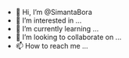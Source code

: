 - 👋 Hi, I’m @SimantaBora
- 👀 I’m interested in ...
- 🌱 I’m currently learning ...
- 💞️ I’m looking to collaborate on ...
- 📫 How to reach me ...

<!---
SimantaBora/SimantaBora is a ✨ special ✨ repository because its `README.md` (this file) appears on your GitHub profile.
You can click the Preview link to take a look at your changes.
--->
